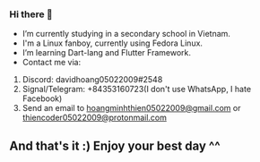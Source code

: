 ### Hi there 👋
- I’m currently studying in a secondary school in Vietnam. 
- I'm a Linux fanboy, currently using Fedora Linux.
- I’m learning Dart-lang and Flutter Framework.
- Contact me via:
1. Discord: davidhoang05022009#2548
2. Signal/Telegram: +84353160723(I don't use WhatsApp, I hate Facebook)
3. Send an email to hoangminhthien05022009@gmail.com or thiencoder05022009@protonmail.com
## And that's it :) Enjoy your best day ^^
